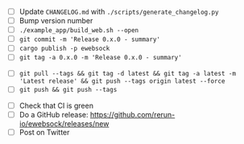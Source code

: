 - [ ] Update `CHANGELOG.md` with `./scripts/generate_changelog.py`
- [ ] Bump version number
- [ ] `./example_app/build_web.sh --open`
- [ ] `git commit -m 'Release 0.x.0 - summary'`
- [ ] `cargo publish -p ewebsock`
- [ ] `git tag -a 0.x.0 -m 'Release 0.x.0 - summary'`
* [ ] `git pull --tags && git tag -d latest && git tag -a latest -m 'Latest release' && git push --tags origin latest --force`
* [ ] `git push && git push --tags`
- [ ] Check that CI is green
- [ ] Do a GitHub release: https://github.com/rerun-io/ewebsock/releases/new
- [ ] Post on Twitter
